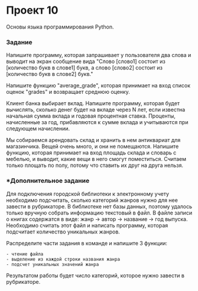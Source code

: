 # Проект 10

Основы языка программирования Python.


<h3 id="задание">Задание</h3>

Напишите программу, которая запрашивает у пользователя два слова и выводит на экран сообщение вида "Слово [слово1] состоит из [количество букв в слове1] букв, а слово [слово2] состоит из [количество букв в слове2] букв." 

Напишите функцию "average_grade", которая принимает на вход список оценок "grades" и возвращает среднюю оценку.

Клиент банка выбирает вклад. Напишите программу, которая будет вычислять, сколько денег будет на вкладе через N лет, если известна начальная сумма вклада и годовая процентная ставка. Проценты, начисленные за год, прибавляются к сумме вклада и учитываются при следующем начислении. 

Мы собираемся арендовать склад и хранить в нем антиквариат для магазинчика. Вещей очень много, и они не помещаются. Напишите функцию, которая принимает на вход площадь склада и словарь с мебелью, и выводит, какие вещи в него смогут поместиться. Считаем только площать по полу, потому что ставить их друг на друга нельзя.

<h3 id="дополнительное-задание">*Дополнительное задание</h3>

Для подключения городской библиотеки к электронному учету необходимо подсчитать, сколько категорий жанров нужно для нее завести в рубрикаторе. В библиотеке нет базы данных, поэтому удалось только вручную собрать информацию текстовый в файл. В файле записи о книгах содержатся в виде: жанр -> автор -> название -> год выпуска.
Необходимо считать этот файл и написать программу, которая подсчитает количество уникальных жанров.

Распределите части задания в команде и напишите 3 функции: 

    - чтение файла
    - выделение из каждой строки названия жанра
    - подсчет уникальных значений жанра

Результатом работы будет число категорий, которое нужно завести в рубрикаторе.
